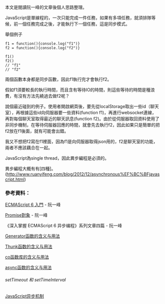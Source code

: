 本文是閱讀阮一峰的文章後個人思路整理。

JavaScript是單線程的，一次只能完成一件任務，如果有多項任務，就須排隊等候，前一個任務完成之後，才能執行下一個任務，這是同步模式。

舉個例子

```
f1 = function(){console.log("f1")}
f2 = function(){console.log("f2")}

f1()
f2()
// "f1"
// "f2"
```
兩個函數本身都是同步函數，因此f1執行完才會執行f2。

假如f1須要較長的執行時間，而且含有等待IO的時間，則這些等待的時間是種浪費，有沒有方法先繞過去做f2呢？




說個最近碰到的例子。使用者開啟網頁後，要先從localStorage取出一些id（聊天室），再根據這些id向伺服器要一些資料(function f1)，再進行websocket連線，再對每個聊天室取得最近的聊天訊息(function f2)。由於從伺服器取回資料使用了非同步機制，在等待伺服器回應的時間，就會先去執行f2，因此如果只是簡單的把f2放在f1後面，就有可能會出錯。


我又不想把f2寫在f1裡面，因為f1是向伺服器取得json用的，f2是聊天室的功能，兩者不應該藕合在一起。



JavaScript為single thread，因此異步編程是必須的。

異步編程大概有有[四種]。(http://www.ruanyifeng.com/blog/2012/12/asynchronous%EF%BC%BFjavascript.html)




### 參考資料：

[ECMAScript 6 入門](http://es6.ruanyifeng.com/) -  阮一峰

[Promise對象](http://javascript.ruanyifeng.com/advanced/promise.html) - 阮一峰

《深入掌握 ECMAScript 6 异步编程》系列文章四篇 - 阮一峰

[Generator函数的含义与用法](http://www.ruanyifeng.com/blog/2015/04/generator.html)

[Thunk函数的含义与用法](http://www.ruanyifeng.com/blog/2015/05/thunk.html)

[co函数库的含义与用法](http://www.ruanyifeng.com/blog/2015/05/co.html)

[async函数的含义与用法](http://www.ruanyifeng.com/blog/2015/05/async.html)


###### setTimeout 和 setTimeInterval

[JavaScript异步机制](http://www.cnblogs.com/zhaodongyu/p/3922961.html)

